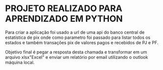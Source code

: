 # PROJETO REALIZADO PARA APRENDIZADO EM PYTHON
Para criar a aplicação foi usado a url de uma api do banco central de estatística de pix onde como parametro foi passado para listar todos os estados e também transações pix  de valores pagos e recebidos de PJ e PF.

Objetivo final é pegar a resposta desta chamada e transformar em um arquivo xlsx"Excel" e enviar um relatório por email utilizando o outlook máquina local.
